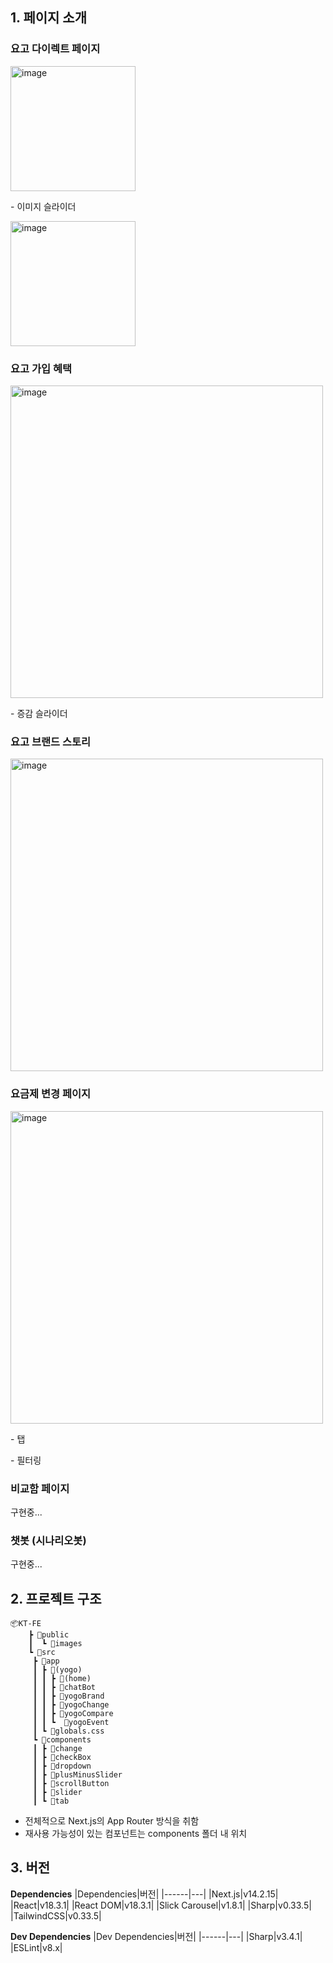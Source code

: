 ## 1. 페이지 소개
### 요고 다이렉트 페이지
<img width="200" alt="image" src="https://github.com/user-attachments/assets/7e269de7-af55-45f2-b70b-1231b404f904">
<p>- 이미지 슬라이더</p>
<img width="200" alt="image" src="https://github.com/user-attachments/assets/d30f2ab8-a699-4f28-84e3-dcf62c2b0a38">

### 요고 가입 혜택
<img width="500" alt="image" src="https://github.com/user-attachments/assets/4dad8ca1-bd0c-4256-a404-fdd778475a67">
<p>  - 증감 슬라이더 
</p>

### 요고 브랜드 스토리 
<img width="500" alt="image" src="https://github.com/user-attachments/assets/a76d9a90-57a6-42fa-8a41-52e63387300b">

### 요금제 변경 페이지
<img width="500" alt="image" src="https://github.com/user-attachments/assets/0be2384b-2a1a-4b34-9b17-ef89bc4e75ba">
<p>  - 탭</p>
<p>  - 필터링</p>

### 비교함 페이지
구현중...

### 챗봇 (시나리오봇)
구현중...

## 2. 프로젝트 구조
```
📦KT-FE
	┣ 📂public
	┃  ┗ 📂images
	┗ 📂src
	 ┣ 📂app
	 ┃ ┣ 📂(yogo)
	 ┃ ┃ ┣ 📂(home)
	 ┃ ┃ ┣ 📂chatBot
	 ┃ ┃ ┣ 📂yogoBrand
	 ┃ ┃ ┣ 📂yogoChange
	 ┃ ┃ ┣ 📂yogoCompare
	 ┃ ┃ ┗  📂yogoEvent
	 ┃ ┗ 📜globals.css
	 ┗ 📂components
	 ┃ ┣ 📂change
	 ┃ ┣ 📂checkBox
	 ┃ ┣ 📂dropdown
	 ┃ ┣ 📂plusMinusSlider
	 ┃ ┣ 📂scrollButton
	 ┃ ┣ 📂slider
	 ┃ ┗ 📂tab
```
- 전체적으로 Next.js의 App Router 방식을 취함
- 재사용 가능성이 있는 컴포넌트는 components 폴더 내 위치

## 3. 버전
**Dependencies**
|Dependencies|버전|
|------|---|
|Next.js|v14.2.15|
|React|v18.3.1|
|React DOM|v18.3.1|
|Slick Carousel|v1.8.1|
|Sharp|v0.33.5|
|TailwindCSS|v0.33.5|

**Dev Dependencies**
|Dev Dependencies|버전|
|------|---|
|Sharp|v3.4.1|
|ESLint|v8.x|
